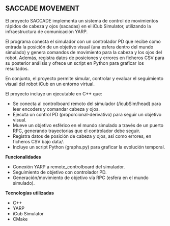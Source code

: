 ## SACCADE MOVEMENT
El proyecto SACCADE implementa un sistema de control de movimientos rápidos de cabeza y ojos (sacadas) en el iCub Simulator, utilizando la infraestructura de comunicación YARP.

El programa conecta el simulador con un controlador PD que recibe como entrada la posición de un objetivo visual (una esfera dentro del mundo simulado) y genera comandos de movimiento para la cabeza y los ojos del robot. Además, registra datos de posiciones y errores en ficheros CSV para su posterior análisis y ofrece un script en Python para graficar los resultados.

En conjunto, el proyecto permite simular, controlar y evaluar el seguimiento visual del robot iCub en un entorno virtual.

El proyecto incluye un ejecutable en C++ que:
- Se conecta al controlboard remoto del simulador (/icubSim/head) para leer encoders y comandar cabeza y ojos.
- Ejecuta un control PD (proporcional-derivativo) para seguir un objetivo visual.
- Mueve un objetivo esférico en el mundo simulado a través de un puerto RPC, generando trayectorias que el controlador debe seguir.
- Registra datos de posición de cabeza y ojos, así como errores, en ficheros CSV bajo data/.
- Incluye un script Python (graphs.py) para graficar la evolución temporal.
  
**Funcionalidades**
- Conexión YARP a remote_controlboard del simulador.
- Seguimiento de objetivo con controlador PD.
- Generación/movimiento de objetivo vía RPC (esfera en el mundo simulado).

**Tecnologías utilizadas**
- C++
- YARP
- iCub Simulator 
- CMake

  




